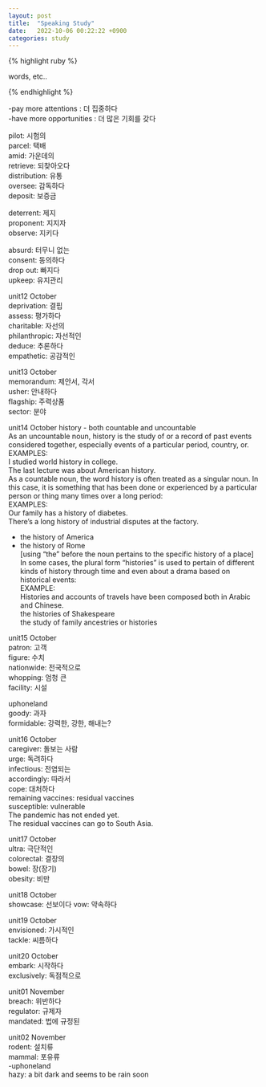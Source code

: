```yaml
---
layout: post
title:  "Speaking Study"
date:   2022-10-06 00:22:22 +0900
categories: study
---
```





{% highlight ruby %}


words, etc..  

{% endhighlight %}


-pay more attentions : 더 집중하다  
-have more opportunities : 더 많은 기회를 갖다  


pilot: 시험의    
parcel: 택배  
amid: 가운데의  
retrieve: 되찾아오다  
distribution: 유통  
oversee: 감독하다  
deposit: 보증금  


deterrent: 제지  
proponent: 지지자  
observe: 지키다  


absurd: 터무니 없는  
consent: 동의하다  
drop out: 빠지다  
upkeep: 유지관리  


unit12 October  
deprivation: 결핍  
assess: 평가하다  
charitable: 자선의  
philanthropic: 자선적인  
deduce: 추론하다  
empathetic: 공감적인  


unit13 October  
memorandum: 제안서, 각서  
usher: 안내하다  
flagship: 주력상품  
sector: 분야  


unit14 October
history - both countable and uncountable   
As an uncountable noun, history is the study of or a record of past events considered together, especially events of a particular period, country, or. 
EXAMPLES:  
I studied world history in college.  
The last lecture was about American history.  
As a countable noun, the word history is often treated as a singular noun. In this case, it is something that has been done or experienced by a particular person or thing many times over a long period:  
EXAMPLES:  
Our family has a history of diabetes.  
There’s a long history of industrial disputes at the factory.  
- the history of America  
- the history of Rome  
[using “the” before the noun pertains to the specific history of a place]  
In some cases, the plural form “histories” is used to pertain of different kinds of history through time and even about a drama based on historical events:  
EXAMPLE:   
Histories and accounts of travels have been composed both in Arabic and Chinese.  
the histories of Shakespeare  
the study of family ancestries or histories  






unit15 October  
patron: 고객  
figure: 수치  
nationwide: 전국적으로  
whopping: 엄청 큰  
facility: 시설  


uphoneland  
goody: 과자  
formidable: 강력한, 강한, 해내는?  


unit16 October  
caregiver: 돌보는 사람  
urge: 독려하다  
infectious: 전염되는  
accordingly: 따라서  
cope: 대처하다  
remaining vaccines: residual vaccines  
susceptible: vulnerable  
The pandemic has not ended yet.  
The residual vaccines can go to South Asia.  


unit17 October  
ultra: 극단적인  
colorectal: 결장의  
bowel: 장(장기)  
obesity: 비만  


unit18 October  
showcase: 선보이다
vow: 약속하다   



unit19 October  
envisioned: 가시적인  
tackle: 씨름하다  


unit20 October  
embark: 시작하다  
exclusively: 독점적으로  



unit01 November  
breach: 위반하다  
regulator: 규제자  
mandated: 법에 규정된  


unit02 November  
rodent: 설치류  
mammal: 포유류  
-uphoneland  
hazy: a bit dark and seems to be rain soon  









